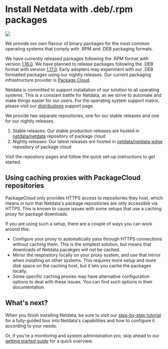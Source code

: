 # Install Netdata with .deb/.rpm packages

![](https://raw.githubusercontent.com/netdata/netdata/master/web/gui/images/packaging-beta-tag.svg?sanitize=true)

We provide our own flavour of binary packages for the most common operating systems that comply with .RPM and .DEB
packaging formats.

We have currently released packages following the .RPM format with version
[1.16.0](https://github.com/netdata/netdata/releases/tag/v1.16.0). We have planned to release packages following the
.DEB format with version [1.17.0](https://github.com/netdata/netdata/releases/tag/v1.17.0). Early adopters may
experiment with our .DEB formatted packages using our nightly releases. Our current packaging infrastructure provider is
[Package Cloud](https://packagecloud.io).

Netdata is committed to support installation of our solution to all operating systems. This is a constant battle for
Netdata, as we strive to automate and make things easier for our users. For the operating system support matrix, please
visit our [distributions](../../DISTRIBUTIONS.md) support page.

We provide two separate repositories, one for our stable releases and one for our nightly releases.

1.  Stable releases: Our stable production releases are hosted in
    [netdata/netdata](https://packagecloud.io/netdata/netdata) repository of package cloud
2.  Nightly releases: Our latest releases are hosted in
    [netdata/netdata-edge](https://packagecloud.io/netdata/netdata-edge) repository of package cloud

Visit the repository pages and follow the quick set-up instructions to get started.

## Using caching proxies with PackageCloud repositories

PackageCloud only provides HTTPS access to repositories they host, which
means in turn that Netdata's package repositories are only accessible
via HTTPS. This is known to cause issues with some setups that use a
caching proxy for package downloads.

If you are using such a setup, there are a couple of ways you can work around this:

* Configure your proxy to automatically pass through HTTPS connections
  without caching them. This is the simplest solution, but means that
  downloads of Netdata pacakges will not be cached.
* Mirror the respository locally on your proxy system, and use that mirror
  when installing on other systems. This requires more setup and more disk
  space on the caching host, but it lets you cache the packages locally.
* Some specific caching proxies may have alternative configuration
  options to deal with these issues. You can find such options in their
  documentation.

## What's next?

When you finish installing Netdata, be sure to visit our [step-by-step tutorial](../../../docs/step-by-step/step-00.md)
for a fully-guided tour into Netdata's capabilities and how to configure it according to your needs.

Or, if you're a monitoring and system administration pro, skip ahead to our [getting started
guide](../../../docs/getting-started.md) for a quick overview.
